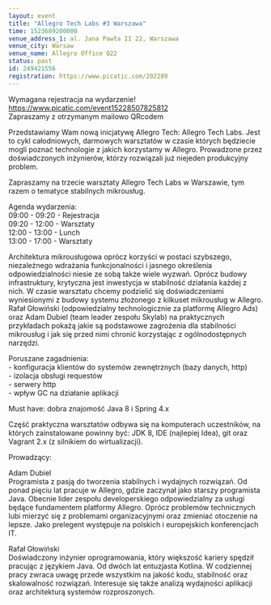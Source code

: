 ```yaml
---
layout: event
title: "Allegro Tech Labs #3 Warszawa"
time: 1523689200000
venue_address_1: al. Jana Pawła II 22, Warszawa
venue_city: Warsaw
venue_name: Allegro Office Q22
status: past
id: 249421556
registration: https://www.picatic.com/202289
---
```


<p>Wymagana rejestracja na wydarzenie!
  <br/>
  <a href="https://www.picatic.com/event15228507825812" class="linkified">https://www.picatic.com/event15228507825812</a>
  <br/>Zapraszamy z otrzymanym mailowo QRcodem</p>
<p>Przedstawiamy Wam nową inicjatywę Allegro Tech: Allegro Tech Labs. Jest to cykl całodniowych, darmowych warsztatów w czasie których będziecie mogli poznać technologie z jakich korzystamy w Allegro. Prowadzone przez doświadczonych inżynierów, którzy rozwiązali
  już niejeden produkcyjny problem.</p>
<p>Zapraszamy na trzecie warsztaty Allegro Tech Labs w Warszawie, tym razem o tematyce stabilnych mikrousług.</p>
<p>Agenda wydarzenia:
  <br/>09:00 - 09:20 - Rejestracja
  <br/>09:20 - 12:00 - Warsztaty
  <br/>12:00 - 13:00 - Lunch
  <br/>13:00 - 17:00 - Warsztaty</p>
<p>Architektura mikrousługowa oprócz korzyści w postaci szybszego, niezależnego wdrażania funkcjonalności i jasnego określenia odpowiedzialności niesie ze sobą także wiele wyzwań. Oprócz budowy infrastruktury, krytyczna jest inwestycja w stabilność działania
  każdej z nich. W czasie warsztatu chcemy podzielić się doświadczeniami wyniesionymi z budowy systemu złożonego z kilkuset mikrousług w Allegro. Rafał Głowiński (odpowiedzialny technologicznie za platformę Allegro Ads) oraz Adam Dubiel (team leader zespołu
  Skylab) na praktycznych przykładach pokażą jakie są podstawowe zagrożenia dla stabilności mikrousług i jak się przed nimi chronić korzystając z ogólnodostępnych narzędzi.</p>
<p>Poruszane zagadnienia:
  <br/>- konfiguracja klientów do systemów zewnętrznych (bazy danych, http)
  <br/>- izolacja obsługi requestów
  <br/>- serwery http
  <br/>- wpływ GC na działanie aplikacji</p>
<p>Must have: dobra znajomość Java 8 i Spring 4.x</p>
<p>Część praktyczna warsztatów odbywa się na komputerach uczestników, na których zainstalowane powinny być: JDK 8, IDE (najlepiej Idea), git oraz Vagrant 2.x (z silnikiem do wirtualizacji).</p>
<p>Prowadzący:</p>
<p>Adam Dubiel
  <br/>Programista z pasją do tworzenia stabilnych i wydajnych rozwiązań. Od ponad pięciu lat pracuje w Allegro, gdzie zaczynał jako starszy programista Java. Obecnie lider zespołu developerskiego odpowiedzialny za usługi będące fundamentem platformy Allegro.
  Oprócz problemów technicznych lubi mierzyć się z problemami organizacyjnymi oraz zmieniać otoczenie na lepsze. Jako prelegent występuje na polskich i europejskich konferencjach IT.</p>
<p>Rafał Głowiński
  <br/>Doświadczony inżynier oprogramowania, który większość kariery spędził pracując z językiem Java. Od dwóch lat entuzjasta Kotlina. W codziennej pracy zwraca uwagę przede wszystkim na jakość kodu, stabilność oraz skalowalność rozwiązań. Interesuje się
  także analizą wydajności aplikacji oraz architekturą systemów rozproszonych.</p>
